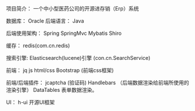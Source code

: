 项目简介：
   一个中小型医药公司的开源进存销（Erp）系统
   
 数据库：
   Oracle 
后端语言：
   Java
   
后端使用架构：
   Spring  SpringMvc Mybatis Shiro 

缓存：
    redis(com.cn.redis)
	
搜索引擎:
  Elasticsearch(lucene)引擎 (con.cn.SearchService)	
	
前端：
    jq js  html/css   Bootstrap (前端css框架)
	
前端/后端插件：
   jcaptcha (验证码)
     Handlebars （后端数据渲染给前端所使用的渲染引擎）
	DataTables  表单数据渲染。
	
UI：
       h-ui  开源UI框架	 
      